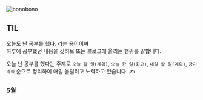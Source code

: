 ![bonobono](https://user-images.githubusercontent.com/96044518/165218021-37b8f49e-aea5-4197-b3fd-46a282b8db6f.jpg)


## TIL

오늘도 난 공부를 했다. 라는 용어이며 <br>
하루에 공부했던 내용을 깃허브 또는 블로그에 올리는 행위를 말합니다. <br>

오늘 난 공부를 했다는 주제로 `오늘 할 일(계획)`, `오늘 한 일(회고)`, `내일 할 일(계획)`, `장기 계획` 순으로 정리하여 매일 올릴려고 노력하고 있습니다. ✍

### 5월
